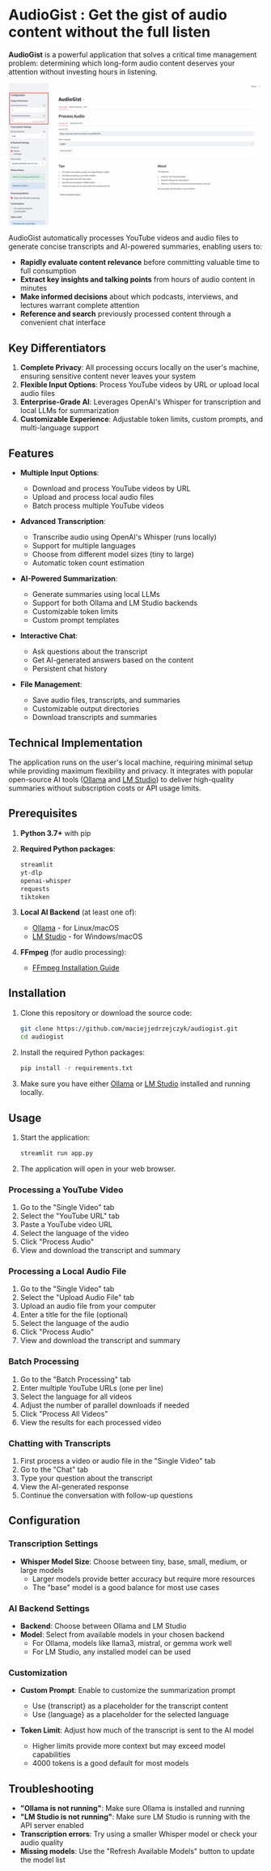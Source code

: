 
# AudioGist : Get the gist of audio content without the full listen

**AudioGist** is a powerful application that solves a critical time management problem: determining which long-form audio content deserves your attention without investing hours in listening.

![AudioGist|2083×1173,80%](audiogist.gif)

AudioGist automatically processes YouTube videos and audio files to generate concise transcripts and AI-powered summaries, enabling users to:

- **Rapidly evaluate content relevance** before committing valuable time to full consumption
- **Extract key insights and talking points** from hours of audio content in minutes
- **Make informed decisions** about which podcasts, interviews, and lectures warrant complete attention
- **Reference and search** previously processed content through a convenient chat interface

## Key Differentiators

1. **Complete Privacy**: All processing occurs locally on the user's machine, ensuring sensitive content never leaves your system
2. **Flexible Input Options**: Process YouTube videos by URL or upload local audio files
3. **Enterprise-Grade AI**: Leverages OpenAI's Whisper for transcription and local LLMs for summarization
4. **Customizable Experience**: Adjustable token limits, custom prompts, and multi-language support

## Features

- **Multiple Input Options**:
  - Download and process YouTube videos by URL
  - Upload and process local audio files
  - Batch process multiple YouTube videos

- **Advanced Transcription**:
  - Transcribe audio using OpenAI's Whisper (runs locally)
  - Support for multiple languages
  - Choose from different model sizes (tiny to large)
  - Automatic token count estimation

- **AI-Powered Summarization**:
  - Generate summaries using local LLMs
  - Support for both Ollama and LM Studio backends
  - Customizable token limits
  - Custom prompt templates

- **Interactive Chat**:
  - Ask questions about the transcript
  - Get AI-generated answers based on the content
  - Persistent chat history

- **File Management**:
  - Save audio files, transcripts, and summaries
  - Customizable output directories
  - Download transcripts and summaries

## Technical Implementation

The application runs on the user's local machine, requiring minimal setup while providing maximum flexibility and privacy. It integrates with popular open-source AI tools ([Ollama](https://ollama.ai/) and [LM Studio](https://lmstudio.ai/)) to deliver high-quality summaries without subscription costs or API usage limits.

## Prerequisites

1. **Python 3.7+** with pip

2. **Required Python packages**:
   ```
   streamlit
   yt-dlp
   openai-whisper
   requests
   tiktoken
   ```

3. **Local AI Backend** (at least one of):
   - [Ollama](https://ollama.ai/) - for Linux/macOS
   - [LM Studio](https://lmstudio.ai/) - for Windows/macOS

4. **FFmpeg** (for audio processing):
   - [FFmpeg Installation Guide](https://ffmpeg.org/download.html)

## Installation

1. Clone this repository or download the source code:
   ```bash
   git clone https://github.com/maciejjedrzejczyk/audiogist.git
   cd audiogist
   ```

2. Install the required Python packages:
   ```bash
   pip install -r requirements.txt
   ```

3. Make sure you have either [Ollama](https://ollama.ai/) or [LM Studio](https://lmstudio.ai/) installed and running locally.

## Usage

1. Start the application:
   ```bash
   streamlit run app.py
   ```

2. The application will open in your web browser.

### Processing a YouTube Video

1. Go to the "Single Video" tab
2. Select the "YouTube URL" tab
3. Paste a YouTube video URL
4. Select the language of the video
5. Click "Process Audio"
6. View and download the transcript and summary

### Processing a Local Audio File

1. Go to the "Single Video" tab
2. Select the "Upload Audio File" tab
3. Upload an audio file from your computer
4. Enter a title for the file (optional)
5. Select the language of the audio
6. Click "Process Audio"
7. View and download the transcript and summary

### Batch Processing

1. Go to the "Batch Processing" tab
2. Enter multiple YouTube URLs (one per line)
3. Select the language for all videos
4. Adjust the number of parallel downloads if needed
5. Click "Process All Videos"
6. View the results for each processed video

### Chatting with Transcripts

1. First process a video or audio file in the "Single Video" tab
2. Go to the "Chat" tab
3. Type your question about the transcript
4. View the AI-generated response
5. Continue the conversation with follow-up questions

## Configuration

### Transcription Settings

- **Whisper Model Size**: Choose between tiny, base, small, medium, or large models
  - Larger models provide better accuracy but require more resources
  - The "base" model is a good balance for most use cases

### AI Backend Settings

- **Backend**: Choose between Ollama and LM Studio
- **Model**: Select from available models in your chosen backend
  - For Ollama, models like llama3, mistral, or gemma work well
  - For LM Studio, any installed model can be used

### Customization

- **Custom Prompt**: Enable to customize the summarization prompt
  - Use {transcript} as a placeholder for the transcript content
  - Use {language} as a placeholder for the selected language

- **Token Limit**: Adjust how much of the transcript is sent to the AI model
  - Higher limits provide more context but may exceed model capabilities
  - 4000 tokens is a good default for most models

## Troubleshooting

- **"Ollama is not running"**: Make sure Ollama is installed and running
- **"LM Studio is not running"**: Make sure LM Studio is running with the API server enabled
- **Transcription errors**: Try using a smaller Whisper model or check your audio quality
- **Missing models**: Use the "Refresh Available Models" button to update the model list